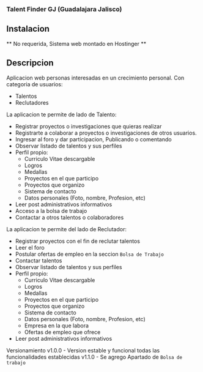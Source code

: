 ### Talent Finder GJ (Guadalajara Jalisco)

## Instalacion

** No requerida, Sistema web montado en Hostinger **

## Descripcion

Aplicacion web personas interesadas en un crecimiento personal.
Con categoria de usuarios:
* Talentos
* Reclutadores

La aplicacion te permite de lado de Talento: 
* Registrar proyectos o investigaciones que quieras realizar
* Registrarte a colaborar a proyectos o investigaciones de otros usuarios.
* Ingresar al foro y dar participacion, Publicando o comentando
* Observar listado de talentos y sus perfiles
* Perfil propio:
    * Curriculo Vitae descargable
    * Logros
    * Medallas
    * Proyectos en el que participo
    * Proyectos que organizo
    * Sistema de contacto
    * Datos personales (Foto, nombre, Profesion, etc)
* Leer post administrativos informativos
* Acceso a la bolsa de trabajo
* Contactar a otros talentos o colaboradores

La aplicacion te permite del lado de Reclutador:
* Registrar proyectos con el fin de reclutar talentos
* Leer el foro
* Postular ofertas de empleo en la seccion `Bolsa de Trabajo`
* Contactar talentos
* Observar listado de talentos y sus perfiles
* Perfil propio:
    * Curriculo Vitae descargable
    * Logros
    * Medallas
    * Proyectos en el que participo
    * Proyectos que organizo
    * Sistema de contacto
    * Datos personales (Foto, nombre, Profesion, etc)
    * Empresa en la que labora
    * Ofertas de empleo que ofrece
* Leer post administrativos informativos


Versionamiento 
v1.0.0 - Version estable y funcional todas las funcionalidades establecidas
v1.1.0 - Se agrego Apartado de `Bolsa de trabajo`